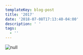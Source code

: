 ```yaml
---
templateKey: blog-post
title: '2017'
date: '2018-07-08T17:13:40-04:00'
description: ' '
tags:
  - ''
---
```

![null](/img/made-with-love-by-grandma.jpg)
